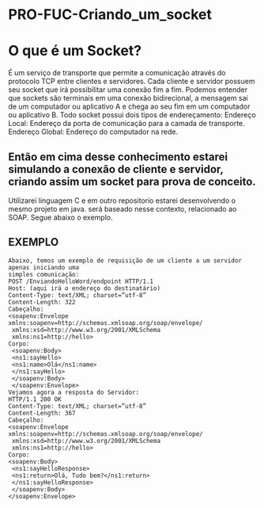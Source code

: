 # PRO-FUC-Criando_um_socket
# O que é um Socket? 
É um serviço de transporte que permite a comunicação através do protocolo TCP entre clientes e servidores. Cada cliente e servidor possuem seu socket que irá possibilitar uma conexão fim a fim. Podemos entender que sockets são terminais em uma conexão bidirecional, a mensagem sai de um computador ou aplicativo A e chega ao seu fim em um computador ou aplicativo B. Todo socket possui dois tipos de endereçamento: Endereço Local: Endereço da porta de comunicação para a camada de transporte. Endereço Global: Endereço do computador na rede.

## Então em cima desse conhecimento estarei simulando a conexão de cliente e servidor, criando assim um socket para prova de conceito.
Utilizarei linguagem C e em outro repositorio estarei desenvolvendo o mesmo projeto em java.
será baseado nesse contexto, relacionado ao SOAP. Segue abaixo o exemplo.

## EXEMPLO
    Abaixo, temos um exemplo de requisição de um cliente a um servidor apenas iniciando uma
    simples comunicação:
    POST /EnviandoHelloWord/endpoint HTTP/1.1
    Host: (aqui irá o endereço do destinatário)
    Content-Type: text/XML; charset=”utf-8”
    Content-Length: 322
    Cabeçalho:
    <soapenv:Envelope xmlns:soapenv=http://schemas.xmlsoap.org/soap/envelope/
     xmlns:xsd=http://www.w3.org/2001/XMLSchema
     xmlns:ns1=http://hello>
    Corpo:
     <soapenv:Body>
     <ns1:sayHello>
     <ns1:name>Olá</ns1:name>
     </ns1:sayHello>
     </soapenv:Body>
     </soapenv:Envelope>
    Vejamos agora a resposta do Servidor:
    HTTP/1.1 200 OK
    Content-Type: text/XML; charset=”utf-8”
    Content-Length: 367
    Cabeçalho:
    <soapenv:Envelope xmlns:soapenv=http://schemas.xmlsoap.org/soap/envelope/
     xmlns:xsd=http://www.w3.org/2001/XMLSchema
     xmlns:ns1=http://hello>
    Corpo:
    <soapenv:Body>
     <ns1:sayHelloResponse>
     <ns1:return>Olá, Tudo bem?</ns1:return>
     </ns1:sayHelloResponse>
     </soapenv:Body>
    </soapenv:Envelope>
